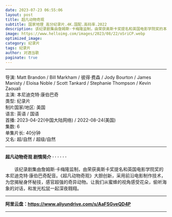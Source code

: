 ```yaml
---
date: 2023-07-23 06:55:06
layout: post
title: 超凡动物奇观
subtitle: 国家地理 高分纪录片.4K.国配.高码率.2022
description: 该纪录剧集由詹姆斯·卡梅隆监制，由荣获奥斯卡奖提名和英国电影学院奖的本尼迪克特·康伯巴奇配音。《超凡动物奇观》大胆创新，采用前沿电影制作技术，为您揭秘身怀秘技，感官超强的奇异动物...
image: https://www.helloimg.com/images/2023/08/22/oSriCP.webp
optimized_image: 
category: 纪录片
tags: 纪录片
author: 对酒当歌
paginate: true
---
```


---

导演: Matt Brandon / Bill Markham / 彼得·费森 / Jody Bourton / James Manisty / Eloisa Noble / Scott Tankard / Stephanie Thompson / Kevin Zaouali  
主演: 本尼迪克特·康伯巴奇  
类型: 纪录片  
制片国家/地区: 美国  
语言: 英语 / 国语  
首播: 2023-04-22(中国大陆网络) / 2022-08-24(美国)  
集数: 6  
单集片长: 40分钟  
又名: 超/自然 / 超级/自然  

---

#### 超凡动物奇观  剧情简介 · · · · · ·

　　该纪录剧集由詹姆斯·卡梅隆监制，由荣获奥斯卡奖提名和英国电影学院奖的本尼迪克特·康伯巴奇配音。《超凡动物奇观》大胆创新，采用前沿电影制作技术，为您揭秘身怀秘技，感官超强的奇异动物。让我们从蜜蜂的视角感受花朵，偷听海象的对话，和发光松鼠一起深夜翱翔。

---

**阿里云盘：<https://www.aliyundrive.com/s/AaFSGveQD4P>**

---
